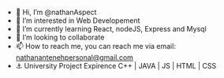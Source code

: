 - 👋 Hi, I’m @nathanAspect
- 👀 I’m interested in Web Developement
- 🌱 I’m currently learning React, nodeJS, Express and Mysql
- 💞️ I’m looking to collaborate
- 📫 How to reach me, you can reach me via email: nathanantenehpersonal@gmail.com
- ⚓ University Project Expirence C++ | JAVA | JS | HTML | CSS

<!---
nathanAspect/nathanAspect is a ✨ special ✨ repository because its `README.md` (this file) appears on your GitHub profile.
You can click the Preview link to take a look at your changes.
--->
